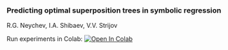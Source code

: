 ### Predicting optimal superposition trees in symbolic regression
R.G. Neychev,  I.A. Shibaev, V.V. Strijov

Run experiments in Colab:
[![Open In Colab](https://colab.research.google.com/assets/colab-badge.svg)](https://colab.research.google.com/github/Intelligent-Systems-Phystech/Neychev_PhD_Thesis/blob/main/SymbolicRegressionPaper/code/experiments.ipynb)
